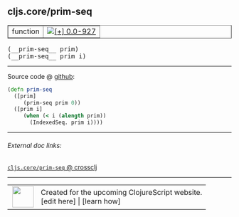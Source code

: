 ## cljs.core/prim-seq



 <table border="1">
<tr>
<td>function</td>
<td><a href="https://github.com/cljsinfo/cljs-api-docs/tree/0.0-927"><img valign="middle" alt="[+] 0.0-927" title="Added in 0.0-927" src="https://img.shields.io/badge/+-0.0--927-lightgrey.svg"></a> </td>
</tr>
</table>


 <samp>
(__prim-seq__ prim)<br>
</samp>
 <samp>
(__prim-seq__ prim i)<br>
</samp>

---







Source code @ [github](https://github.com/clojure/clojurescript/blob/r2030/src/cljs/cljs/core.cljs#L716-L721):

```clj
(defn prim-seq
  ([prim]
     (prim-seq prim 0))
  ([prim i]
     (when (< i (alength prim))
       (IndexedSeq. prim i))))
```

<!--
Repo - tag - source tree - lines:

 <pre>
clojurescript @ r2030
└── src
    └── cljs
        └── cljs
            └── <ins>[core.cljs:716-721](https://github.com/clojure/clojurescript/blob/r2030/src/cljs/cljs/core.cljs#L716-L721)</ins>
</pre>

-->

---



###### External doc links:

[`cljs.core/prim-seq` @ crossclj](http://crossclj.info/fun/cljs.core.cljs/prim-seq.html)<br>

---

 <table>
<tr><td>
<img valign="middle" align="right" width="48px" src="http://i.imgur.com/Hi20huC.png">
</td><td>
Created for the upcoming ClojureScript website.<br>
[edit here] | [learn how]
</td></tr></table>

[edit here]:https://github.com/cljsinfo/cljs-api-docs/blob/master/cljsdoc/cljs.core/prim-seq.cljsdoc
[learn how]:https://github.com/cljsinfo/cljs-api-docs/wiki/cljsdoc-files

<!--

This information was too distracting to show to readers, but I'll leave it
commented here since it is helpful to:

- pretty-print the data used to generate this document
- and show how to retrieve that data



The API data for this symbol:

```clj
{:ns "cljs.core",
 :name "prim-seq",
 :type "function",
 :signature ["[prim]" "[prim i]"],
 :source {:code "(defn prim-seq\n  ([prim]\n     (prim-seq prim 0))\n  ([prim i]\n     (when (< i (alength prim))\n       (IndexedSeq. prim i))))",
          :title "Source code",
          :repo "clojurescript",
          :tag "r2030",
          :filename "src/cljs/cljs/core.cljs",
          :lines [716 721]},
 :full-name "cljs.core/prim-seq",
 :full-name-encode "cljs.core/prim-seq",
 :history [["+" "0.0-927"]]}

```

Retrieve the API data for this symbol:

```clj
;; from Clojure REPL
(require '[clojure.edn :as edn])
(-> (slurp "https://raw.githubusercontent.com/cljsinfo/cljs-api-docs/catalog/cljs-api.edn")
    (edn/read-string)
    (get-in [:symbols "cljs.core/prim-seq"]))
```

-->
